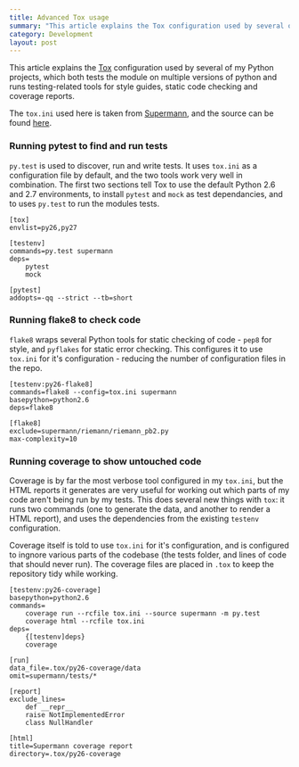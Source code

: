 ```yaml
---
title: Advanced Tox usage
summary: "This article explains the Tox configuration used by several of my Python projects, which both tests the module on multiple versions of python and runs testing-related tools for style guides, static code checking and coverage reports."
category: Development
layout: post
---
```


This article explains the [Tox](http://tox.readthedocs.org/en/latest/) configuration used by several of my Python projects, which both tests the module on multiple versions of python and runs testing-related tools for style guides, static code checking and coverage reports.

The `tox.ini` used here is taken from [Supermann](http://borntyping.github.io/supermann/), and the source can be found [here](https://github.com/borntyping/supermann/blob/master/tox.ini).

### Running pytest to find and run tests

`py.test` is used to discover, run and write tests. It uses `tox.ini` as a configuration file by default, and the two tools work very well in combination. The first two sections tell Tox to use the default Python 2.6 and 2.7 environments, to install `pytest` and `mock` as test dependancies, and to uses `py.test` to run the modules tests.

    [tox]
    envlist=py26,py27

    [testenv]
    commands=py.test supermann
    deps=
        pytest
        mock

    [pytest]
    addopts=-qq --strict --tb=short

### Running flake8 to check code

`flake8` wraps several Python tools for static checking of code - `pep8` for style, and `pyflakes` for static error checking. This configures it to use `tox.ini` for it's configuration - reducing the number of configuration files in the repo.

    [testenv:py26-flake8]
    commands=flake8 --config=tox.ini supermann
    basepython=python2.6
    deps=flake8

    [flake8]
    exclude=supermann/riemann/riemann_pb2.py
    max-complexity=10

### Running coverage to show untouched code

Coverage is by far the most verbose tool configured in my `tox.ini`, but the HTML reports it generates are very useful for working out which parts of my code aren't being run by my tests. This does several new things with `tox`: it runs two commands (one to generate the data, and another to render a HTML report), and uses the dependencies from the existing `testenv` configuration.

Coverage itself is told to use `tox.ini` for it's configuration, and is configured to ingnore various parts of the codebase (the tests folder, and lines of code that should never run). The coverage files are placed in `.tox` to keep the repository tidy while working.

    [testenv:py26-coverage]
    basepython=python2.6
    commands=
        coverage run --rcfile tox.ini --source supermann -m py.test
        coverage html --rcfile tox.ini
    deps=
        {[testenv]deps}
        coverage

    [run]
    data_file=.tox/py26-coverage/data
    omit=supermann/tests/*

    [report]
    exclude_lines=
        def __repr__
        raise NotImplementedError
        class NullHandler

    [html]
    title=Supermann coverage report
    directory=.tox/py26-coverage
